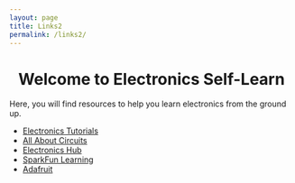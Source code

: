 ```yaml
---
layout: page
title: Links2
permalink: /links2/
---
```


<div class="container">

<h1 style="text-align: center;">Welcome to Electronics Self-Learn</h1>

<p>Here, you will find resources to help you learn electronics from the ground up.</p>

<ul>
  <li><a href="https://www.electronics-tutorials.ws/">Electronics Tutorials</a></li>
  <li><a href="https://www.allaboutcircuits.com/">All About Circuits</a></li>
  <li><a href="https://www.electronicshub.org/">Electronics Hub</a></li>
  <li><a href="https://learn.sparkfun.com/">SparkFun Learning</a></li>
  <li><a href="https://www.adafruit.com/">Adafruit</a></li>
</ul>

</div>
